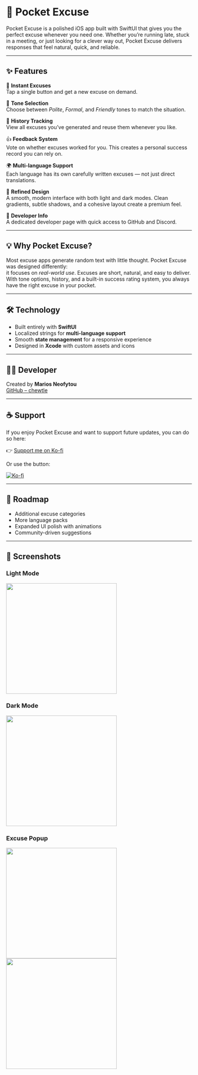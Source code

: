 # 📱 Pocket Excuse  

Pocket Excuse is a polished iOS app built with SwiftUI that gives you the perfect excuse whenever you need one. Whether you’re running late, stuck in a meeting, or just looking for a clever way out, Pocket Excuse delivers responses that feel natural, quick, and reliable.  

---

## ✨ Features  

🎲 **Instant Excuses**  
Tap a single button and get a new excuse on demand.  

📝 **Tone Selection**  
Choose between *Polite*, *Formal*, and *Friendly* tones to match the situation.  

📜 **History Tracking**  
View all excuses you’ve generated and reuse them whenever you like.  

👍 **Feedback System**  
Vote on whether excuses worked for you. This creates a personal success record you can rely on.  

🌍 **Multi-language Support**  
Each language has its own carefully written excuses — not just direct translations.  

🎨 **Refined Design**  
A smooth, modern interface with both light and dark modes. Clean gradients, subtle shadows, and a cohesive layout create a premium feel.  

👤 **Developer Info**  
A dedicated developer page with quick access to GitHub and Discord.  

---

## 💡 Why Pocket Excuse?  

Most excuse apps generate random text with little thought. Pocket Excuse was designed differently:  
it focuses on *real-world use*. Excuses are short, natural, and easy to deliver. With tone options, history, and a built-in success rating system, you always have the right excuse in your pocket.  

---

## 🛠️ Technology  

- Built entirely with **SwiftUI**  
- Localized strings for **multi-language support**  
- Smooth **state management** for a responsive experience  
- Designed in **Xcode** with custom assets and icons  

---

## 👨‍💻 Developer  

Created by **Marios Neofytou**  
[GitHub – chewtle](https://github.com/chewtle)  

---

## ☕ Support  

If you enjoy Pocket Excuse and want to support future updates, you can do so here:  

👉 [Support me on Ko-fi](https://ko-fi.com/chewtle)  

Or use the button:  

[![Ko-fi](https://ko-fi.com/img/githubbutton_sm.svg)](https://ko-fi.com/chewtle)  

---

## 🚀 Roadmap  

- Additional excuse categories  
- More language packs  
- Expanded UI polish with animations  
- Community-driven suggestions  

---

## 📸 Screenshots

### Light Mode
<img src="screenshots/homeScreenLightMode.png" width="300" />

### Dark Mode
<img src="screenshots/homeScreenDarkMode.png" width="300" />

### Excuse Popup
<img src="screenshots/excuseGeneratorLightMode.png" width="300" />
<img src="screenshots/excuseGeneratorDarkMode.png" width="300" />
